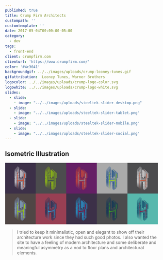 ```yaml
---
published: true
title: Crump Firm Architects
custompath: ''
customtemplate: ''
date: 2017-05-04T00:00:00-05:00
category:
  - dev
tags:
  - front-end
client: crumpfirm.com
clienturl: 'https://www.crumpfirm.com/'
color: '#4c3041'
backgroundgif: ../../images/uploads/crump-looney-tunes.gif
gifattribution:  Looney Tunes, Warner Brothers
logocolor: ../../images/uploads/crump-logo-color.svg
logowhite: ../../images/uploads/crump-logo-white.svg
slides:
  - slide:
    - image: "../../images/uploads/steeltek-slider-desktop.png"
  - slide:
    - image: "../../images/uploads/steeltek-slider-tablet.png"
  - slide:
    - image: "../../images/uploads/steeltek-slider-mobile.png"
  - slide:
    - image: "../../images/uploads/steeltek-slider-social.png"
---
```


<portfolio-header>
  <h2>Isometric Illustration</h2>
  <img src="../../images/uploads/hack-memphis-color-options.jpg" alt="Geometry Gif">
</portfolio-header>

> I tried to keep it minimalistic, open and elegant to show off their architecture work since they had such good photos. I also wanted the site to have a feeling of modern architecture and some deliberate and meaningful asymmetry as a nod to floor plans and architectural elements.